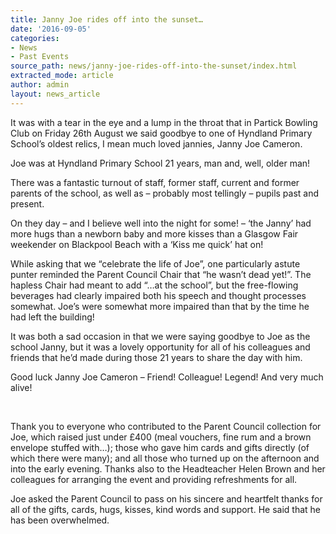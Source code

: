 ```yaml
---
title: Janny Joe rides off into the sunset…
date: '2016-09-05'
categories:
- News
- Past Events
source_path: news/janny-joe-rides-off-into-the-sunset/index.html
extracted_mode: article
author: admin
layout: news_article
---
```


It was with a tear in the eye and a lump in the throat that in Partick Bowling Club on Friday 26th August we said goodbye to one of Hyndland Primary School’s oldest relics, I mean much loved jannies, Janny Joe Cameron.

Joe was at Hyndland Primary School 21 years, man and, well, older man!

There was a fantastic turnout of staff, former staff, current and former parents of the school, as well as – probably most tellingly – pupils past and present.

On they day – and I believe well into the night for some! – ‘the Janny’ had more hugs than a newborn baby and more kisses than a Glasgow Fair weekender on Blackpool Beach with a ‘Kiss me quick’ hat on!

While asking that we “celebrate the life of Joe”, one particularly astute punter reminded the Parent Council Chair that “he wasn’t dead yet!”. The hapless Chair had meant to add “…at the school”, but the free-flowing beverages had clearly impaired both his speech and thought processes somewhat. Joe’s were somewhat more impaired than that by the time he had left the building!

It was both a sad occasion in that we were saying goodbye to Joe as the school Janny, but it was a lovely opportunity for all of his colleagues and friends that he’d made during those 21 years to share the day with him.

Good luck Janny Joe Cameron – Friend! Colleague! Legend! And very much alive!

&nbsp;

Thank you to everyone who contributed to the Parent Council collection for Joe, which raised just under £400 (meal vouchers, fine rum and a brown envelope stuffed with…); those who gave him cards and gifts directly (of which there were many); and all those who turned up on the afternoon and into the early evening. Thanks also to the Headteacher Helen Brown and her colleagues for arranging the event and providing refreshments for all.

Joe asked the Parent Council to pass on his sincere and heartfelt thanks for all of the gifts, cards, hugs, kisses, kind words and support. He said that he has been overwhelmed.
